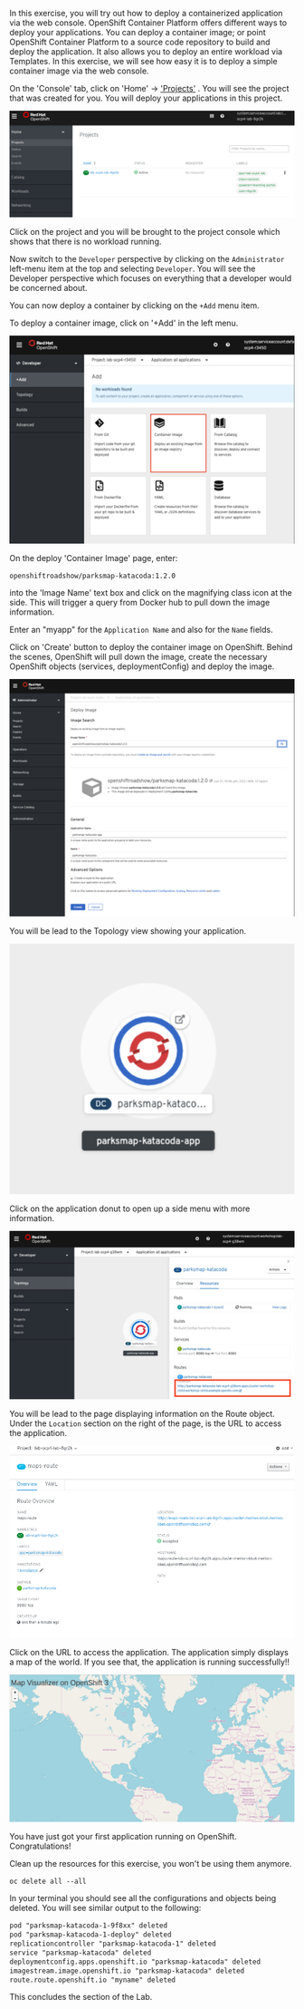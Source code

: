 In this exercise, you will try out how to deploy a containerized application via the web console. OpenShift Container Platform offers different ways to deploy your applications. You can deploy a container image; or point OpenShift Container Platform to a source code repository to build and deploy the application. It also allows you to deploy an entire workload via Templates. In this exercise, we will see how easy it is to deploy a simple container image via the web console.

On the 'Console' tab, click on 'Home' -> ['Projects'](%console_url%) . You will see the project that was created for you. You will deploy your applications in this project.

![project](images/deploy-img1.png)

Click on the project and you will be brought to the project console which shows that there is no workload running.

Now switch to the ``Developer`` perspective by clicking on the ``Administrator`` left-menu item at the top and selecting ``Developer``.  You will see the Developer perspective which focuses on everything that a developer would be concerned about.

You can now deploy a container by clicking on the ``+Add`` menu item.

To deploy a container image, click on '+Add' in the left menu.

![project](images/exercise-2-1.png)

On the deploy 'Container Image' page, enter:

```copy
openshiftroadshow/parksmap-katacoda:1.2.0
```

into the 'Image Name' text box and click on the magnifying class icon at the side. This will trigger a query from Docker hub to pull down the image information.

Enter an "myapp" for the ``Application Name`` and also for the ``Name`` fields. 

Click on 'Create' button to deploy the container image on OpenShift. Behind the scenes, OpenShift will pull down the image, create the necessary OpenShift objects (services, deploymentConfig) and deploy the image.

![project](images/exercise-2-2.png)

You will be lead to the Topology view showing your application.

![project](images/exercise-2-3.png)

Click on the application donut to open up a side menu with more information.

![project](images/exercise-2-5.jpeg)


You will be lead to the page displaying information on the Route object.  Under the ```Location``` section on the right of the page, is the URL to access the application.

![project](images/deploy-img-d.png)

Click on the URL to access the application.  The application simply displays a map of the world.  If you see that, the application is running successfully!!

![project](images/deploy-img-e.png)

You have just got your first application running on OpenShift.  Congratulations!

Clean up the resources for this exercise, you won't be using them anymore.

```execute
oc delete all --all
```

In your terminal you should see all the configurations and objects being deleted. You will see similar output to the following:

```
pod "parksmap-katacoda-1-9f8xx" deleted
pod "parksmap-katacoda-1-deploy" deleted
replicationcontroller "parksmap-katacoda-1" deleted
service "parksmap-katacoda" deleted
deploymentconfig.apps.openshift.io "parksmap-katacoda" deleted
imagestream.image.openshift.io "parksmap-katacoda" deleted
route.route.openshift.io "myname" deleted
```

This concludes the section of the Lab.
